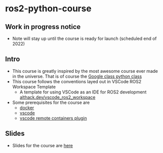 # ros2-python-course

## Work in progress notice

* Note will stay up until the course is ready for launch (scheduled end of 2022) 


## Intro

* This course is greatly inspired by the most awesome course ever made in the universe. That is of course the [Google class python class](https://developers.google.com/edu/python)
* This course follows the conventions layed out in 
VSCode ROS2 Workspace Template
  * A template for using VSCode as an IDE for ROS2 development
[althack.dev/vscode_ros2_workspace](https://github.com/athackst/vscode_ros2_workspace)
* Some prerequisites for the course are
  *  [docker](https://docs.docker.com/engine/install/)
  * [vscode](https://code.visualstudio.com/)
  * [vscode remote containers plugin](https://marketplace.visualstudio.com/items?itemName=ms-vscode-remote.remote-containers)

## Slides 
* Slides for the course are [here](https://docs.google.com/presentation/d/1ej2jbD_dZtZeUjqm661ospyhMSjJ90JMFWPBwGIxeEU/edit?usp=sharing)



